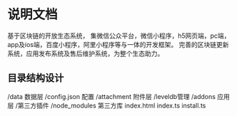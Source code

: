 # 说明文档

基于区块链的开放生态系统，
集微信公众平台，微信小程序，h5网页端，pc端，app及ios端，百度小程序，阿里小程序等与一体的开发框架。
完善的区块链更新系统，应用发布系统及售后维护系统，为整个生态助力。

## 目录结构设计

/data 数据层
    /config.json 配置
/attachment 附件层
    /leveldb管理
/addons 应用层
    /第三方插件
/node_modules 第三方库
index.html
index.ts
install.ts
